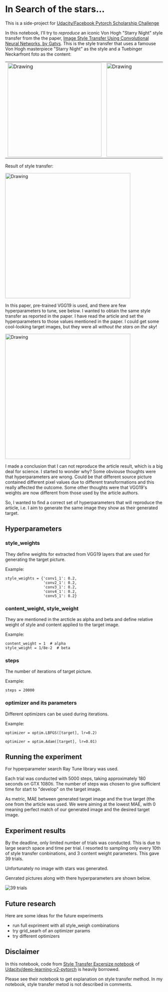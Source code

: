 # In Search of the stars...

This is a side-project for [Udacity/Facebook Pytorch Scholarship Challenge](https://sites.google.com/udacity.com/pytorch-scholarship-facebook/community/project-showcase)

In this notebook, I’ll try to *reproduce* an iconic Von Hogh "Starry Night" style transfer from the the paper, [Image Style Transfer Using Convolutional Neural Networks, by Gatys](https://www.cv-foundation.org/openaccess/content_cvpr_2016/papers/Gatys_Image_Style_Transfer_CVPR_2016_paper.pdf). This is the style transfer that uses a famouse Von Hogh masterpiece "Starry Night" as the style and a Tuebinger Neckarfront foto as the content:

<table><tr>
<td> <img src="Van_Gogh_Starry_Night_gatys_paper_004.jpg" alt="Drawing" style="height: 300px;"/> </td>
<td> <img src="Tuebingen_Neckarfront_gatys_paper_002.jpg" alt="Drawing" style="height: 300px;"/> </td>
</tr>
</table>
    
Result of style transfer:

<img src="Van_Gogh_true_target_gatys_paper_021.jpg" alt="Drawing" style="width: 400px;" align='middle'/> 

In this paper, pre-trained VGG19 is used, and there are few hyperparameters to tune, see below. I wanted to obtain the same style transfer as reported in the paper. I have read the article and set the hyperparameters to those values mentioned in the paper. I could get some cool-looking target images, but they were all _without the stars on the sky_! 

<img src="result1.png" alt="Drawing" style="width: 400px;" align="middle"/> 

I made a conclusion that I can not reproduce the article result, which is a big deal for science. I started to wonder why? Some obviouse thoughts were that hyperparameters are wrong. Could be that different source picture contained different pixel values due to different transformations and this really affected the outcome. Some other thoughts were that VGG19's weights are now different from those used by the article authors.

So, I wanted to find a correct set of hyperparameters that will reproduce the article, i.e. I aim to generate the same image they show as their generated target.


## Hyperparameters

### style_weights

They define weights for extracted from VGG19 layers that are used for generating the target picture.

Example:

```
style_weights = {'conv1_1': 0.2,
                 'conv2_1': 0.2,
                 'conv3_1': 0.2,
                 'conv4_1': 0.2,
                 'conv5_1': 0.2}
```

### content_weight, style_weight

They are mentioned in the arcticle as alpha and beta and define relative weight of style and content applied to the target image.

Example:

```
content_weight = 1  # alpha
style_weight = 1/8e-2  # beta
```

### steps

The number of iterations of target picture.

Example:

`steps = 20000`

### optimizer and its parameters

Different optimizers can be used during iterations.

Example:

`optimizer = optim.LBFGS([target], lr=0.2)`

`optimizer = optim.Adam([target], lr=0.01)`



## Running the experiment

For hyperparameter search Ray Tune library was used.

Each trial was conducted with 5000 steps, taking approximately 180 seconds on GTX 1080ti. The number of steps was chosen to give sufficient time for start to "develop" on the target image.

As metric, MAE between generated target image and the true target (the one from the article was used. We were aiming at the lowest MAE, with 0 meaning perfect match of our generated image and the desired target image.

## Experiment results

By the deadline, only limited number of trials was conducted. This is due to large search space and time per trial. I resorted to sampling only every 10th of style transfer conbinations, and 3 content weight parameters. This gave 39 trials. 

Unfortunately no image with stars was generated.

Genrated pictures along with there hyperparameters are shown below.

<img src="experiment_39_trials.png" alt="39 trials" align='middle'/>


## Future research

Here are some ideas for the future experiments

* run full expriment with all style_weigh combinations
* try grid_searh of an optimizer params
* try different optimizers 


## Disclaimer

In this notebook, code from [Style Transfer Excersize notebook](https://github.com/udacity/deep-learning-v2-pytorch/blob/master/style-transfer/Style_Transfer_Exercise.ipynb) of [Udacity/deep-learning-v2-pytorch](https://github.com/udacity/deep-learning-v2-pytorch) is heavily borrowed. 

Please see their notebook to get explanation on style transfer method. In my notebook, style transfer metod is not described in comments.

